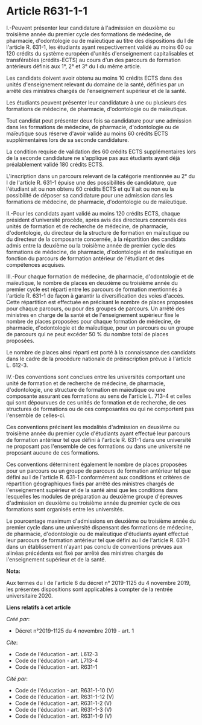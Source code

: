 # Article R631-1-1

I.-Peuvent présenter leur candidature à l'admission en deuxième ou troisième année du premier cycle des formations de
médecine, de pharmacie, d'odontologie ou de maïeutique au titre des dispositions du I de l'article R. 631-1, les étudiants
ayant respectivement validé au moins 60 ou 120 crédits du système européen d'unités d'enseignement capitalisables et
transférables (crédits-ECTS) au cours d'un des parcours de formation antérieurs définis aux 1°, 2° et 3° du I du même
article. 

Les candidats doivent avoir obtenu au moins 10 crédits ECTS dans des unités d'enseignement relevant du domaine de la santé,
définies par un arrêté des ministres chargés de l'enseignement supérieur et de la santé. 

Les étudiants peuvent présenter leur candidature à une ou plusieurs des formations de médecine, de pharmacie, d'odontologie
ou de maïeutique. 

Tout candidat peut présenter deux fois sa candidature pour une admission dans les formations de médecine, de pharmacie,
d'odontologie ou de maïeutique sous réserve d'avoir validé au moins 60 crédits ECTS supplémentaires lors de sa seconde
candidature. 

La condition requise de validation des 60 crédits ECTS supplémentaires lors de la seconde candidature ne s'applique pas aux
étudiants ayant déjà préalablement validé 180 crédits ECTS. 

L'inscription dans un parcours relevant de la catégorie mentionnée au 2° du I de l'article R. 631-1 épuise une des
possibilités de candidature, que l'étudiant ait ou non obtenu 60 crédits ECTS et qu'il ait ou non eu la possibilité de
déposer sa candidature pour une admission dans les formations de médecine, de pharmacie, d'odontologie ou de maïeutique. 

II.-Pour les candidats ayant validé au moins 120 crédits ECTS, chaque président d'université procède, après avis des
directeurs concernés des unités de formation et de recherche de médecine, de pharmacie, d'odontologie, du directeur de la
structure de formation en maïeutique ou du directeur de la composante concernée, à la répartition des candidats admis entre
la deuxième ou la troisième année de premier cycle des formations de médecine, de pharmacie, d'odontologie et de maïeutique
en fonction du parcours de formation antérieur de l'étudiant et des compétences acquises. 

III.-Pour chaque formation de médecine, de pharmacie, d'odontologie et de maïeutique, le nombre de places en deuxième ou
troisième année du premier cycle est réparti entre les parcours de formation mentionnés à l'article R. 631-1 de façon à
garantir la diversification des voies d'accès. Cette répartition est effectuée en précisant le nombre de places proposées
pour chaque parcours, ou pour des groupes de parcours. Un arrêté des ministres en charge de la santé et de l'enseignement
supérieur fixe le nombre de places proposées pour chaque formation de médecine, de pharmacie, d'odontologie et de maïeutique,
pour un parcours ou un groupe de parcours qui ne peut excéder 50 % du nombre total de places proposées. 

Le nombre de places ainsi réparti est porté à la connaissance des candidats dans le cadre de la procédure nationale de
préinscription prévue à l'article L. 612-3. 

IV.-Des conventions sont conclues entre les universités comportant une unité de formation et de recherche de médecine, de
pharmacie, d'odontologie, une structure de formation en maïeutique ou une composante assurant ces formations au sens de
l'article L. 713-4 et celles qui sont dépourvues de ces unités de formation et de recherche, de ces structures de formations
ou de ces composantes ou qui ne comportent pas l'ensemble de celles-ci. 

Ces conventions précisent les modalités d'admission en deuxième ou troisième année du premier cycle d'étudiants ayant
effectué leur parcours de formation antérieur tel que défini à l'article R. 631-1 dans une université ne proposant pas
l'ensemble de ces formations ou dans une université ne proposant aucune de ces formations. 

Ces conventions déterminent également le nombre de places proposées pour un parcours ou un groupe de parcours de formation
antérieur tel que défini au I de l'article R. 631-1 conformément aux conditions et critères de répartition géographiques
fixés par arrêté des ministres chargés de l'enseignement supérieur et de la santé ainsi que les conditions dans lesquelles
les modules de préparation au deuxième groupe d'épreuves d'admission en deuxième ou troisième année du premier cycle de ces
formations sont organisés entre les universités. 

Le pourcentage maximum d'admissions en deuxième ou troisième année du premier cycle dans une université dispensant des
formations de médecine, de pharmacie, d'odontologie ou de maïeutique d'étudiants ayant effectué leur parcours de formation
antérieur tel que défini au I de l'article R. 631-1 dans un établissement n'ayant pas conclu de conventions prévues aux
alinéas précédents est fixé par arrêté des ministres chargés de l'enseignement supérieur et de la santé.

**Nota:**

Aux termes du I de l'article 6 du décret n° 2019-1125 du 4 novembre 2019, les présentes dispositions sont applicables à
compter de la rentrée universitaire 2020.

**Liens relatifs à cet article**

_Créé par_:

  - Décret n°2019-1125 du 4 novembre 2019 - art. 1

_Cite_:

  - Code de l'éducation - art. L612-3
  - Code de l'éducation - art. L713-4
  - Code de l'éducation - art. R631-1

_Cité par_:

  - Code de l'éducation - art. R631-1-10 (V)
  - Code de l'éducation - art. R631-1-12 (V)
  - Code de l'éducation - art. R631-1-2 (V)
  - Code de l'éducation - art. R631-1-3 (V)
  - Code de l'éducation - art. R631-1-9 (V)
